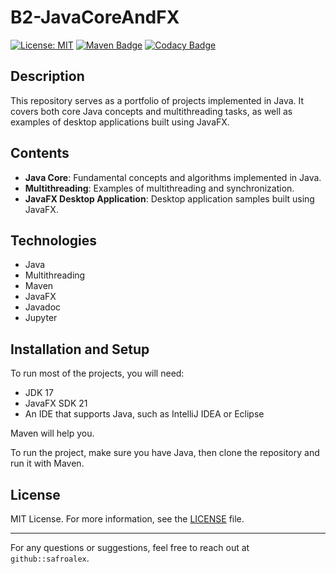 # B2-JavaCoreAndFX 

[![License: MIT](https://img.shields.io/badge/License-MIT-yellow.svg)](https://github.com/safroalex/B2-JavaCoreAndFX/blob/main/LICENSE)
[![Maven Badge](https://img.shields.io/badge/Maven-orange)](https://maven.apache.org/)
[![Codacy Badge](https://app.codacy.com/project/badge/Grade/26ff95aa27544807b98bf02d3151efea)](https://app.codacy.com/gh/safroalex/B2-JavaCoreAndFX/dashboard?utm_source=gh&utm_medium=referral&utm_content=&utm_campaign=Badge_grade)

## Description

This repository serves as a portfolio of projects implemented in Java. It covers both core Java concepts and multithreading tasks, as well as examples of desktop applications built using JavaFX.

## Contents

- **Java Core**: Fundamental concepts and algorithms implemented in Java.
- **Multithreading**: Examples of multithreading and synchronization.
- **JavaFX Desktop Application**: Desktop application samples built using JavaFX.

## Technologies

- Java
- Multithreading
- Maven
- JavaFX
- Javadoc
- Jupyter

## Installation and Setup

To run most of the projects, you will need:

- JDK 17
- JavaFX SDK 21
- An IDE that supports Java, such as IntelliJ IDEA or Eclipse

Maven will help you.

To run the project, make sure you have Java, then clone the repository and run it with Maven.

## License

MIT License. For more information, see the [LICENSE](LICENSE) file.

---

For any questions or suggestions, feel free to reach out at `github::safroalex`.
